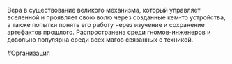 Вера в существование великого механизма, который управляет вселенной и проявляет свою волю через созданные кем-то устройства, а также попытки понять его работу через изучение и сохранение артефактов прошлого. Распространена среди гномов-инженеров и довольно популярна среди всех магов связанных с техникой.
 
 
 #Организация 
